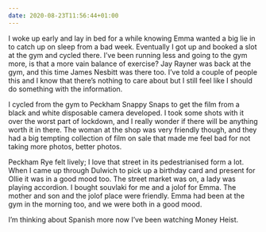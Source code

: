 ```yaml
---
date: 2020-08-23T11:56:44+01:00
---
```


I woke up early and lay in bed for a while knowing Emma wanted a big lie in to catch up on sleep from a bad week. Eventually I got up and booked a slot at the gym and cycled there. I’ve been running less and going to the gym more, is that a more vain balance of exercise? Jay Rayner was back at the gym, and this time James Nesbitt was there too. I’ve told a couple of people this and I know that there’s nothing to care about but I still feel like I should do something with the information.

I cycled from the gym to Peckham Snappy Snaps to get the film from a black and white disposable camera developed. I took some shots with it over the worst part of lockdown, and I really wonder if there will be anything worth it in there. The woman at the shop was very friendly though, and they had a big tempting collection of film on sale that made me feel bad for not taking more photos, better photos.

Peckham Rye felt lively; I love that street in its pedestrianised form a lot. When I came up through Dulwich to pick up a birthday card and present for Ollie it was in a good mood too. The street market was on, a lady was playing accordion. I bought souvlaki for me and a jolof for Emma. The mother and son and the jolof place were friendly. Emma had been at the gym in the morning too, and we were both in a good mood.

I’m thinking about Spanish more now I’ve been watching Money Heist.

